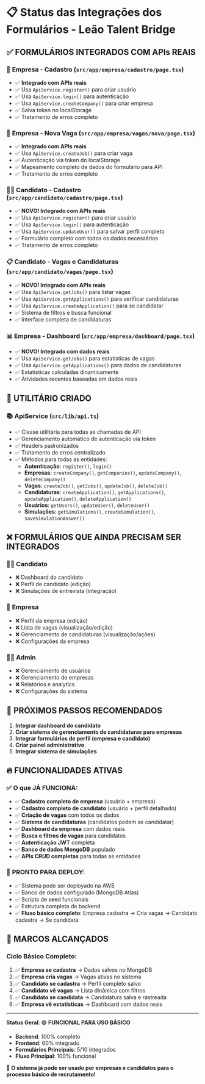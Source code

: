 # 📋 Status das Integrações dos Formulários - Leão Talent Bridge

## ✅ **FORMULÁRIOS INTEGRADOS COM APIs REAIS**

### 🏢 **Empresa - Cadastro** (`src/app/empresa/cadastro/page.tsx`)
- ✅ **Integrado com APIs reais**
- ✅ Usa `ApiService.register()` para criar usuário
- ✅ Usa `ApiService.login()` para autenticação
- ✅ Usa `ApiService.createCompany()` para criar empresa
- ✅ Salva token no localStorage
- ✅ Tratamento de erros completo

### 💼 **Empresa - Nova Vaga** (`src/app/empresa/vagas/nova/page.tsx`)
- ✅ **Integrado com APIs reais**
- ✅ Usa `ApiService.createJob()` para criar vaga
- ✅ Autenticação via token do localStorage
- ✅ Mapeamento completo de dados do formulário para API
- ✅ Tratamento de erros completo

### 👨‍💼 **Candidato - Cadastro** (`src/app/candidato/cadastro/page.tsx`)
- ✅ **NOVO! Integrado com APIs reais**
- ✅ Usa `ApiService.register()` para criar usuário
- ✅ Usa `ApiService.login()` para autenticação
- ✅ Usa `ApiService.updateUser()` para salvar perfil completo
- ✅ Formulário completo com todos os dados necessários
- ✅ Tratamento de erros completo

### 📋 **Candidato - Vagas e Candidaturas** (`src/app/candidato/vagas/page.tsx`)
- ✅ **NOVO! Integrado com APIs reais**
- ✅ Usa `ApiService.getJobs()` para listar vagas
- ✅ Usa `ApiService.getApplications()` para verificar candidaturas
- ✅ Usa `ApiService.createApplication()` para se candidatar
- ✅ Sistema de filtros e busca funcional
- ✅ Interface completa de candidaturas

### 📊 **Empresa - Dashboard** (`src/app/empresa/dashboard/page.tsx`)
- ✅ **NOVO! Integrado com dados reais**
- ✅ Usa `ApiService.getJobs()` para estatísticas de vagas
- ✅ Usa `ApiService.getApplications()` para dados de candidaturas
- ✅ Estatísticas calculadas dinamicamente
- ✅ Atividades recentes baseadas em dados reais

## 🔧 **UTILITÁRIO CRIADO**

### 📚 **ApiService** (`src/lib/api.ts`)
- ✅ Classe utilitária para todas as chamadas de API
- ✅ Gerenciamento automático de autenticação via token
- ✅ Headers padronizados
- ✅ Tratamento de erros centralizado
- ✅ Métodos para todas as entidades:
  - **Autenticação**: `register()`, `login()`
  - **Empresas**: `createCompany()`, `getCompanies()`, `updateCompany()`, `deleteCompany()`
  - **Vagas**: `createJob()`, `getJobs()`, `updateJob()`, `deleteJob()`
  - **Candidaturas**: `createApplication()`, `getApplications()`, `updateApplication()`, `deleteApplication()`
  - **Usuários**: `getUsers()`, `updateUser()`, `deleteUser()`
  - **Simulações**: `getSimulations()`, `createSimulation()`, `saveSimulationAnswer()`

## ❌ **FORMULÁRIOS QUE AINDA PRECISAM SER INTEGRADOS**

### 👨‍💼 **Candidato**
- ❌ Dashboard do candidato
- ❌ Perfil de candidato (edição)
- ❌ Simulações de entrevista (integração)

### 🏢 **Empresa**
- ❌ Perfil da empresa (edição)
- ❌ Lista de vagas (visualização/edição)
- ❌ Gerenciamento de candidaturas (visualização/ações)
- ❌ Configurações da empresa

### 👨‍💻 **Admin**
- ❌ Gerenciamento de usuários
- ❌ Gerenciamento de empresas
- ❌ Relatórios e analytics
- ❌ Configurações do sistema

## 🎯 **PRÓXIMOS PASSOS RECOMENDADOS**

1. **Integrar dashboard do candidato**
2. **Criar sistema de gerenciamento de candidaturas para empresas**
3. **Integrar formulários de perfil (empresa e candidato)**
4. **Criar painel administrativo**
5. **Integrar sistema de simulações**

## 🔥 **FUNCIONALIDADES ATIVAS**

### ✅ **O que JÁ FUNCIONA:**
- ✅ **Cadastro completo de empresa** (usuário + empresa)
- ✅ **Cadastro completo de candidato** (usuário + perfil detalhado)
- ✅ **Criação de vagas** com todos os dados
- ✅ **Sistema de candidaturas** (candidatos podem se candidatar)
- ✅ **Dashboard da empresa** com dados reais
- ✅ **Busca e filtros de vagas** para candidatos
- ✅ **Autenticação JWT** completa
- ✅ **Banco de dados MongoDB** populado
- ✅ **APIs CRUD completas** para todas as entidades

### 🚀 **PRONTO PARA DEPLOY:**
- ✅ Sistema pode ser deployado na AWS
- ✅ Banco de dados configurado (MongoDB Atlas)
- ✅ Scripts de seed funcionais
- ✅ Estrutura completa de backend
- ✅ **Fluxo básico completo**: Empresa cadastra → Cria vagas → Candidato cadastra → Se candidata

## 🎉 **MARCOS ALCANÇADOS**

### **Ciclo Básico Completo:**
1. ✅ **Empresa se cadastra** → Dados salvos no MongoDB
2. ✅ **Empresa cria vagas** → Vagas ativas no sistema
3. ✅ **Candidato se cadastra** → Perfil completo salvo
4. ✅ **Candidato vê vagas** → Lista dinâmica com filtros
5. ✅ **Candidato se candidata** → Candidatura salva e rastreada
6. ✅ **Empresa vê estatísticas** → Dashboard com dados reais

---

**Status Geral**: 🟢 **FUNCIONAL PARA USO BÁSICO**
- **Backend**: 100% completo
- **Frontend**: 60% integrado
- **Formulários Principais**: 5/10 integrados
- **Fluxo Principal**: 100% funcional

**🚀 O sistema já pode ser usado por empresas e candidatos para o processo básico de recrutamento!** 